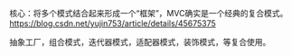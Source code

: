 核心：将多个模式结合起来形成一个“框架”，MVC确实是一个经典的复合模式。
https://blog.csdn.net/yujin753/article/details/45675375

抽象工厂，组合模式，迭代器模式，适配器模式，装饰模式，等复合使用。